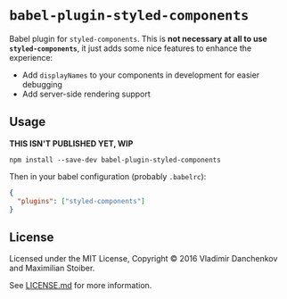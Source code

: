 # `babel-plugin-styled-components`

Babel plugin for `styled-components`. This is **not necessary at all to use `styled-components`**, it just adds some nice features to enhance the experience:

- Add `displayNames` to your components in development for easier debugging
- Add server-side rendering support

## Usage

**THIS ISN'T PUBLISHED YET, WIP**

```
npm install --save-dev babel-plugin-styled-components
```

Then in your babel configuration (probably `.babelrc`):

```JSON
{
  "plugins": ["styled-components"]
}
```

## License

Licensed under the MIT License, Copyright © 2016 Vladimir Danchenkov and Maximilian Stoiber.

See [LICENSE.md](./LICENSE.md) for more information.
